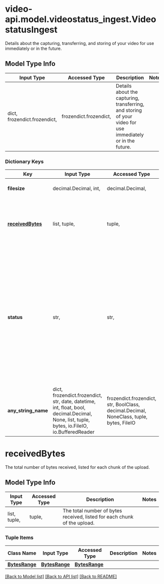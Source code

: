 # video-api.model.videostatus_ingest.VideostatusIngest

Details about the capturing, transferring, and storing of your video for use immediately or in the future.

## Model Type Info
Input Type | Accessed Type | Description | Notes
------------ | ------------- | ------------- | -------------
dict, frozendict.frozendict,  | frozendict.frozendict,  | Details about the capturing, transferring, and storing of your video for use immediately or in the future. | 

### Dictionary Keys
Key | Input Type | Accessed Type | Description | Notes
------------ | ------------- | ------------- | ------------- | -------------
**filesize** | decimal.Decimal, int,  | decimal.Decimal,  | The size of your file in bytes. | [optional] 
**[receivedBytes](#receivedBytes)** | list, tuple,  | tuple,  | The total number of bytes received, listed for each chunk of the upload. | [optional] 
**status** | str,  | str,  | There are three possible ingest statuses. missing - you are missing information required to ingest the video. uploading - the video is in the process of being uploaded. uploaded - the video is ready for use. | [optional] must be one of ["missing", "uploading", "uploaded", ] 
**any_string_name** | dict, frozendict.frozendict, str, date, datetime, int, float, bool, decimal.Decimal, None, list, tuple, bytes, io.FileIO, io.BufferedReader | frozendict.frozendict, str, BoolClass, decimal.Decimal, NoneClass, tuple, bytes, FileIO | any string name can be used but the value must be the correct type | [optional]

# receivedBytes

The total number of bytes received, listed for each chunk of the upload.

## Model Type Info
Input Type | Accessed Type | Description | Notes
------------ | ------------- | ------------- | -------------
list, tuple,  | tuple,  | The total number of bytes received, listed for each chunk of the upload. | 

### Tuple Items
Class Name | Input Type | Accessed Type | Description | Notes
------------- | ------------- | ------------- | ------------- | -------------
[**BytesRange**](BytesRange.md) | [**BytesRange**](BytesRange.md) | [**BytesRange**](BytesRange.md) |  | 

[[Back to Model list]](../../README.md#documentation-for-models) [[Back to API list]](../../README.md#documentation-for-api-endpoints) [[Back to README]](../../README.md)

